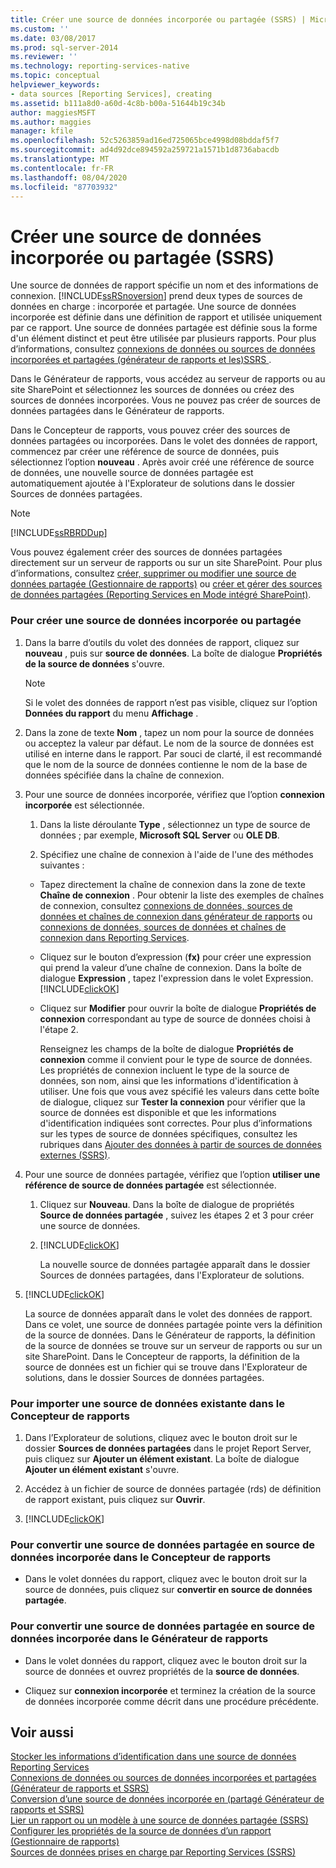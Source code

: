 ```yaml
---
title: Créer une source de données incorporée ou partagée (SSRS) | Microsoft Docs
ms.custom: ''
ms.date: 03/08/2017
ms.prod: sql-server-2014
ms.reviewer: ''
ms.technology: reporting-services-native
ms.topic: conceptual
helpviewer_keywords:
- data sources [Reporting Services], creating
ms.assetid: b111a8d0-a60d-4c8b-b00a-51644b19c34b
author: maggiesMSFT
ms.author: maggies
manager: kfile
ms.openlocfilehash: 52c5263859ad16ed725065bce4998d08bddaf5f7
ms.sourcegitcommit: ad4d92dce894592a259721a1571b1d8736abacdb
ms.translationtype: MT
ms.contentlocale: fr-FR
ms.lasthandoff: 08/04/2020
ms.locfileid: "87703932"
---
```

# <a name="create-an-embedded-or-shared-data-source-ssrs"></a>Créer une source de données incorporée ou partagée (SSRS)
  Une source de données de rapport spécifie un nom et des informations de connexion. [!INCLUDE[ssRSnoversion](../includes/ssrsnoversion-md.md)] prend deux types de sources de données en charge : incorporée et partagée. Une source de données incorporée est définie dans une définition de rapport et utilisée uniquement par ce rapport. Une source de données partagée est définie sous la forme d'un élément distinct et peut être utilisée par plusieurs rapports. Pour plus d’informations, consultez [connexions de données ou sources de données incorporées et partagées &#40;générateur de rapports et les&#41;SSRS ](../../2014/reporting-services/embedded-and-shared-data-connections-or-data-sources-report-builder-and-ssrs.md).  
  
 Dans le Générateur de rapports, vous accédez au serveur de rapports ou au site SharePoint et sélectionnez les sources de données ou créez des sources de données incorporées. Vous ne pouvez pas créer de sources de données partagées dans le Générateur de rapports.  
  
 Dans le Concepteur de rapports, vous pouvez créer des sources de données partagées ou incorporées. Dans le volet des données de rapport, commencez par créer une référence de source de données, puis sélectionnez l’option **nouveau** . Après avoir créé une référence de source de données, une nouvelle source de données partagée est automatiquement ajoutée à l'Explorateur de solutions dans le dossier Sources de données partagées.  
  
> [!NOTE]  
>  [!INCLUDE[ssRBRDDup](../includes/ssrbrddup-md.md)]  
  
 Vous pouvez également créer des sources de données partagées directement sur un serveur de rapports ou sur un site SharePoint. Pour plus d’informations, consultez [créer, supprimer ou modifier une source de données partagée &#40;Gestionnaire de rapports&#41;](../../2014/reporting-services/create-delete-or-modify-a-shared-data-source-report-manager.md) ou [créer et gérer des sources de données partagées &#40;Reporting Services en Mode intégré SharePoint&#41;](../../2014/reporting-services/create-manage-shared-data-sources-reporting-services-sharepoint-integrated-mode.md).  
  
### <a name="to-create-an-embedded-or-shared-data-source"></a>Pour créer une source de données incorporée ou partagée  
  
1.  Dans la barre d’outils du volet des données de rapport, cliquez sur **nouveau** , puis sur **source de données**. La boîte de dialogue **Propriétés de la source de données** s'ouvre.  
  
    > [!NOTE]  
    >   Si le volet des données de rapport n’est pas visible, cliquez sur l’option **Données du rapport** du menu **Affichage** .  
  
2.  Dans la zone de texte **Nom** , tapez un nom pour la source de données ou acceptez la valeur par défaut. Le nom de la source de données est utilisé en interne dans le rapport. Par souci de clarté, il est recommandé que le nom de la source de données contienne le nom de la base de données spécifiée dans la chaîne de connexion.  
  
3.  Pour une source de données incorporée, vérifiez que l’option **connexion incorporée** est sélectionnée.  
  
    1.  Dans la liste déroulante **Type** , sélectionnez un type de source de données ; par exemple, **Microsoft SQL Server** ou **OLE DB**.  
  
    2.  Spécifiez une chaîne de connexion à l'aide de l'une des méthodes suivantes :  
  
    -   Tapez directement la chaîne de connexion dans la zone de texte **Chaîne de connexion** . Pour obtenir la liste des exemples de chaînes de connexion, consultez [connexions de données, sources de données et chaînes de connexion dans générateur de rapports](../../2014/reporting-services/data-connections-data-sources-and-connection-strings-in-report-builder.md) ou [connexions de données, sources de données et chaînes de connexion dans Reporting Services](../../2014/reporting-services/data-connections-data-sources-and-connection-strings-in-reporting-services.md).  
  
    -   Cliquez sur le bouton d’expression (**fx)** pour créer une expression qui prend la valeur d’une chaîne de connexion. Dans la boîte de dialogue **Expression** , tapez l'expression dans le volet Expression. [!INCLUDE[clickOK](../includes/clickok-md.md)]  
  
    -   Cliquez sur **Modifier** pour ouvrir la boîte de dialogue **Propriétés de connexion** correspondant au type de source de données choisi à l'étape 2.  
  
         Renseignez les champs de la boîte de dialogue **Propriétés de connexion** comme il convient pour le type de source de données. Les propriétés de connexion incluent le type de la source de données, son nom, ainsi que les informations d'identification à utiliser. Une fois que vous avez spécifié les valeurs dans cette boîte de dialogue, cliquez sur **Tester la connexion** pour vérifier que la source de données est disponible et que les informations d'identification indiquées sont correctes. Pour plus d’informations sur les types de source de données spécifiques, consultez les rubriques dans [Ajouter des données à partir de sources de données externes &#40;SSRS&#41;](report-data/add-data-from-external-data-sources-ssrs.md).  
  
4.  Pour une source de données partagée, vérifiez que l’option **utiliser une référence de source de données partagée** est sélectionnée.  
  
    1.  Cliquez sur **Nouveau**. Dans la boîte de dialogue de propriétés **Source de données partagée** , suivez les étapes 2 et 3 pour créer une source de données.  
  
    2.  [!INCLUDE[clickOK](../includes/clickok-md.md)]  
  
         La nouvelle source de données partagée apparaît dans le dossier Sources de données partagées, dans l'Explorateur de solutions.  
  
5.  [!INCLUDE[clickOK](../includes/clickok-md.md)]  
  
     La source de données apparaît dans le volet des données de rapport. Dans ce volet, une source de données partagée pointe vers la définition de la source de données. Dans le Générateur de rapports, la définition de la source de données se trouve sur un serveur de rapports ou sur un site SharePoint. Dans le Concepteur de rapports, la définition de la source de données est un fichier qui se trouve dans l'Explorateur de solutions, dans le dossier Sources de données partagées.  
  
### <a name="to-import-an-existing-data-source-in-report-designer"></a>Pour importer une source de données existante dans le Concepteur de rapports  
  
1.  Dans l’Explorateur de solutions, cliquez avec le bouton droit sur le dossier **Sources de données partagées** dans le projet Report Server, puis cliquez sur **Ajouter un élément existant**. La boîte de dialogue **Ajouter un élément existant** s'ouvre.  
  
2.  Accédez à un fichier de source de données partagée (rds) de définition de rapport existant, puis cliquez sur **Ouvrir**.  
  
3.  [!INCLUDE[clickOK](../includes/clickok-md.md)]  
  
### <a name="to-convert-an-embedded-data-source-to-a-shared-data-source-in-report-designer"></a>Pour convertir une source de données partagée en source de données incorporée dans le Concepteur de rapports  
  
-   Dans le volet données du rapport, cliquez avec le bouton droit sur la source de données, puis cliquez sur **convertir en source de données partagée**.  
  
### <a name="to-convert-a-shared-data-source-to-an-embedded-data-source-in-report-builder"></a>Pour convertir une source de données partagée en source de données incorporée dans le Générateur de rapports  
  
-   Dans le volet données du rapport, cliquez avec le bouton droit sur la source de données et ouvrez propriétés de la **source de données**.  
  
-   Cliquez sur **connexion incorporée** et terminez la création de la source de données incorporée comme décrit dans une procédure précédente.  
  
## <a name="see-also"></a>Voir aussi  
 [Stocker les informations d’identification dans une source de données Reporting Services](report-data/store-credentials-in-a-reporting-services-data-source.md)   
 [Connexions de données ou sources de données incorporées et partagées &#40;Générateur de rapports et SSRS&#41;](../../2014/reporting-services/embedded-and-shared-data-connections-or-data-sources-report-builder-and-ssrs.md)   
 [Conversion d’une source de données incorporée en &#40;partagé Générateur de rapports et SSRS&#41;](report-data/convert-data-sources-report-builder-and-ssrs.md)   
 [Lier un rapport ou un modèle à une source de données partagée &#40;SSRS&#41;](report-data/bind-a-report-or-model-to-a-shared-data-source-ssrs.md)   
 [Configurer les propriétés de la source de données d’un rapport &#40;Gestionnaire de rapports&#41;](report-data/configure-data-source-properties-for-a-report-report-manager.md)   
 [Sources de données prises en charge par Reporting Services &#40;SSRS&#41;](create-deploy-and-manage-mobile-and-paginated-reports.md)  
  
  
